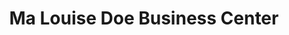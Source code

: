 ---
title: "Ma Louise Doe Business Center"
url: /zwedru/ma-louise-doe-business-center/
shop: Gemüse & Obst
---